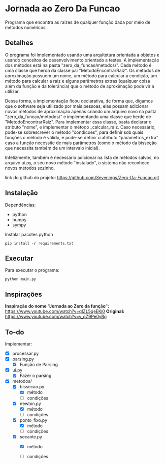# Jornada ao Zero Da Funcao

Programa que encontra as raízes de qualquer função dada por meio de métodos numéricos.

## Detalhes

O programa foi implementado usando uma arquitetura orientada a objetos e usando conceitos de desenvolvimento orientado a testes. 
A implementação dos métodos está na pasta "zero_da_funcao/metodos/". Cada método é uma classe que herda da classe pai "MetodoEncontrarRaiz".
Os métodos de aproximação possuem um nome, um método para calcular a condição, um método para calcular a raíz e alguns parâmetros extras 
(qualquer coisa além da função e da tolerância) que o método de aproximação pode vir a utilizar. 

Dessa forma, a implementação ficou declarativa, de forma que, digamos que o software seja utilizado por mais pessoas, elas possam adicionar
novos métodos de aproximação apenas criando um arquivo novo na pasta "zero_da_funcao/metodos/" e implementando uma classe que herde de 
"MetodoEncontrarRaiz". Para implementar essa classe, basta declarar o atributo "nome", e implementar o método _calcular_raiz. Caso necessário,
pode-se sobrescrever o método "condicoes", para definir sob quais funções o método é válido, e pode-se definir o atributo "parametros_extra" 
caso a função necessite de mais parâmetros (como o método da bisseção que necessita também de um intervalo inicial). 

Infelizmente, também é necessário adicionar na lista de métodos salvos, no arquivo ui.py, o seu novo método "instalado", o sistema não
reconhece novos métodos sozinho.

link do github do projeto: https://github.com/Sevenings/Zero-Da-Funcao.git


## Instalação 

Dependências:
 - python
 - numpy
 - sympy

 Instalar pacotes python
 ```
 pip install -r requirements.txt
 ```

## Executar

 Para executar o programa:
 ```
 python main.py
 ```

## Inspirações

**Inspiração do nome "Jornada ao Zero da função":** https://www.youtube.com/watch?v=qIZL5qeEKj0
**Original:** https://www.youtube.com/watch?v=v_oZ9Pe0yRg

## To-do

Implementar:

- [x] processar.py
- [x] parsing.py
  - [x] Função de Parsing
- [x] ui.py
  - [x] Fazer o parsing
- [x] metodos/
  - [x] bissecao.py
    - [x] método
    - [ ] condições
  - [x] newton.py
    - [x] método
    - [ ] condições
  - [x] ponto_fixo.py
    - [x] método
    - [ ] condições
  - [x] secante.py
    - [x] método
    - [ ] condições



